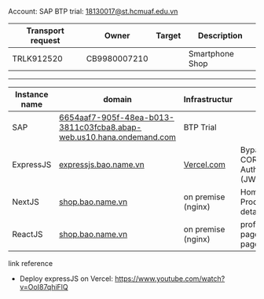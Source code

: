Account: SAP BTP trial: 18130017@st.hcmuaf.edu.vn

| Transport request | Owner        | Target | Description     |
| ----------------- | ------------ | ------ | --------------- |
| TRLK912520        | CB9980007210 |        | Smartphone Shop |

---

| Instance name | domain                                                                                                                                       | Infrastructur            |                                       |
| ------------- | -------------------------------------------------------------------------------------------------------------------------------------------- | ------------------------ | ------------------------------------- |
| SAP           | [6654aaf7-905f-48ea-b013-3811c03fcba8.abap-web.us10.hana.ondemand.com](6654aaf7-905f-48ea-b013-3811c03fcba8.abap-web.us10.hana.ondemand.com) | BTP Trial                |
| ExpressJS     | [expressjs.bao.name.vn](expressjs.bao.name.vn)                                                                                               | [Vercel.com](Vercel.com) | Bypass CORS, Authorization (JWT)      |
| NextJS        | [shop.bao.name.vn](shop.bao.name.vn)                                                                                                         | on premise (nginx)       | Home page, Product detail.            |
| ReactJS       | [shop.bao.name.vn](shop.bao.name.vn)                                                                                                         | on premise (nginx)       | profile, order page, login page, etc. |

link reference

- Deploy expressJS on Vercel: https://www.youtube.com/watch?v=OoI87qhiFlQ
